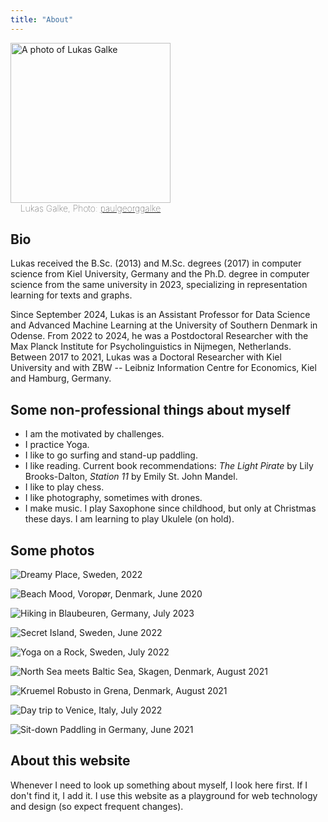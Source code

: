 ```yaml
---
title: "About"
---
```


 <figure style="display: inline-block; margin: 0; max-width: 256px">
<img src="assets/images/2024-08-LGalke-sw-sq-max-full-neutral.jpeg" alt="A photo of Lukas Galke" style="width: 256px; height: 256px; object-fit: cover;"/>
<figcaption style="text-align: center; font-weight: 100;">Lukas Galke, Photo: <a href="https://www.instagram.com/paulgeorggalke/">paulgeorggalke</a></figcaption>
</figure>

## Bio

Lukas received the B.Sc. (2013) and M.Sc. degrees (2017) in computer science from Kiel University, Germany and the Ph.D. degree in computer science from the same university in 2023, specializing in representation learning for texts and graphs. 

Since September 2024, Lukas is an Assistant Professor for Data Science and Advanced Machine Learning at the University of Southern Denmark in Odense.
From 2022 to 2024, he was a Postdoctoral Researcher
with the Max Planck Institute for Psycholinguistics in Nijmegen, Netherlands.
Between 2017 to 2021, Lukas was a Doctoral Researcher with Kiel University and with 
ZBW -- Leibniz Information Centre for Economics, Kiel and Hamburg, Germany.  

## Some non-professional things about myself

- I am the motivated by challenges.
- I practice Yoga.
- I like to go surfing and stand-up paddling.
- I like reading.  Current book recommendations: *The Light Pirate* by Lily Brooks-Dalton, *Station 11* by Emily St. John Mandel.
- I like to play chess. 
- I like photography, sometimes with drones.
- I make music. I play Saxophone since childhood, but only at Christmas these days. I am learning to play Ukulele (on hold).

## Some photos

![Dreamy Place, Sweden, 2022](assets/images/DC71A997-35F8-476D-BB97-D94680B51897.jpeg)

![Beach Mood, Voropør, Denmark, June 2020](assets/images/2020-07-Denmark-beach-mood-Voropor.jpeg)

![Hiking in Blaubeuren, Germany, July 2023](assets/images/2023-07-Germany_hiking-in-Blaubeuren.jpeg)

![Secret Island, Sweden, June 2022](assets/images/2022-06-Sweden_secret-island_Spatz-1_LG.jpg)

![Yoga on a Rock, Sweden, July 2022](assets/images/2022-07-Sweden_yoga-on-a-rock_Spatz-1_LG.jpg)

![North Sea meets Baltic Sea, Skagen, Denmark, August 2021](assets/images/2021-08-Denmark_North-Sea-meets-Baltic-Sea_LG.jpeg)

![Kruemel Robusto in Grena, Denmark, August 2021](assets/images/2021-08-Denmark-Grena_Kruemel-Robusto_LG.jpeg)

![Day trip to Venice, Italy, July 2022](assets/images/2022-07-Italy_day-trip-to-Venice_LG.jpeg)

![Sit-down Paddling in Germany, June 2021](assets/images/2021-06-Germany-SUP.jpeg)


## About this website 

Whenever I need to look up something about myself, I look here first.  If I don't find it, I add it. I use this website as a playground
for web technology and design (so expect frequent changes).

